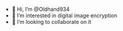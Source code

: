 - 👋 Hi, I’m @Oldhand934
- 👀 I’m interested in digital image encryption
- 💞️ I’m looking to collaborate on it

<!---
Oldhand934/Oldhand934 is a ✨ special ✨ repository because its `README.md` (this file) appears on your GitHub profile.
You can click the Preview link to take a look at your changes.
--->
